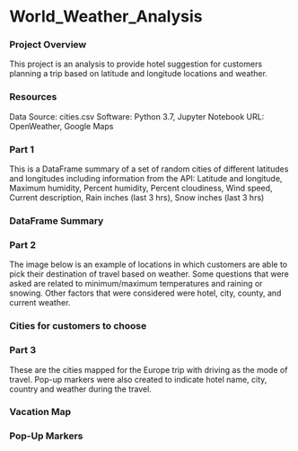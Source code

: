 # World_Weather_Analysis

### Project Overview

This project is an analysis to provide hotel suggestion for customers planning a trip based on latitude and longitude locations and weather.

### Resources
Data Source: cities.csv Software: Python 3.7, Jupyter Notebook 
URL: OpenWeather, Google Maps

### Part 1
This is a DataFrame summary of a set of random cities of different latitudes and longitudes including information from the API: Latitude and longitude, Maximum humidity, Percent humidity, Percent cloudiness, Wind speed, Current description, Rain inches (last 3 hrs), Snow inches (last 3 hrs)

### DataFrame Summary



### Part 2

The image below is an example of locations in which customers are able to pick their destination of travel based on weather. Some questions that were asked are related to minimum/maximum temperatures and raining or snowing. Other factors that were considered were hotel, city, county, and current weather.

### Cities for customers to choose

### Part 3

These are the cities mapped for the Europe trip with driving as the mode of travel. Pop-up markers were also created to indicate hotel name, city, country and weather during the travel.

### Vacation Map


### Pop-Up Markers
